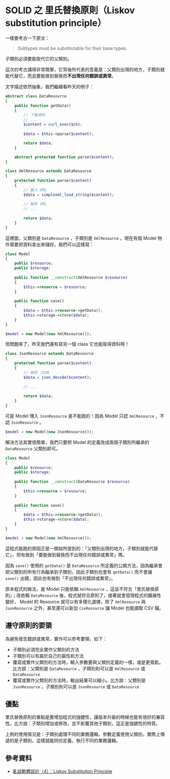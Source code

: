 # SOLID 之 里氏替換原則（Liskov substitution principle）

一樣要考古一下原文：

> Subtypes must be substitutable for their base types.

子類別必須要能取代它的父類別。

這次的考古講得非常簡單，它背後所代表的意義是：父類別出現的地方，子類別就能代替它，而且要能做到替換而**不出現任何錯誤或異常**。

文字描述依然抽象，我們繼續看昨天的例子：

```php
abstract class DataResource
{
    public function getData()
    {
        // 下載資料
        // ...
        $content = curl_exec($ch);
        
        $data = $this->parse($content);

        return $data;
    }
    
    abstract protected function parse($content); 
}

class XmlResource extends DataResource
{
    protected function parse($content)
    {
        // 載入 XML
        $data = simplexml_load_string($content);
        
        // 解析 XML
        // ...
        
        return $data;
    }
}
```

這裡面，父類別是 `DataResource` ，子類別是 `XmlResource` 。現在有個 Model 物件需要把資料拿出來儲存，我們可以這樣寫：

```php
class Model
{
    public $resource;
    public $storage;
    
    public function __construct(XmlResource $resource)
    {
        $this->resource = $resource;
    }
    
    public function save()
    {
        $data = $this->resource->getData();
        $this->storage->store($data);
    }
}

$model = new Model(new XmlResource());
```

但問題來了，昨天我們還有寫另一個 class 它也能取得資料呀！

```php
class JsonResource extends DataResource
{
    protected function parse($content)
    {
        // 解析 JSON
        $data = json_decode($content);
        
        // ...
        
        return $data;
    }
}
```

可是 Model 傳入 `JsonResource` 是不能跑的！因為 Model 只認 `XmlResource` ，不認 `JsonResource` 。

```php
$model = new Model(new JsonResource());
```

解決方法其實很簡單，我們只要把 Model 的定義改成兩個子類別所繼承的 `DataResource` 父類別即可。

```php
class Model
{
    public $resource;
    public $storage;
    
    public function __construct(DataResource $resource)
    {
        $this->resource = $resource;
    }
    
    public function save()
    {
        $data = $this->resource->getData();
        $this->storage->store($data);
    }
}

$model = new Model(new XmlResource());
```

這程式能跑的原因正是一開始所提到的：「父類別出現的地方，子類別就能代替它」，但有做到「要能做到替換而不出現任何錯誤或異常」嗎。

因為 `save()` 使用的 `getData()` 是 `DataResource` 所定義的公開方法，因為繼承會把父類別的所有行為繼承到子類別，因此子類別也會有 `getData()` 而不會讓 `save()` 出錯，因此也有做到「不出現任何錯誤或異常」。

原本程式的做法，是 Model 只能依賴 `XmlResource` ，這並不符合「里氏替換原則」；改依賴 `DataResource` 後，程式就符合原則了，接著就會發現程式的擴展性變好， Model 的 Resource 就可以有多樣化選擇，除了 `XmlResource` 與 `JsonResource` 之外，甚至還可以新加 `CsvResource` 讓 Model 也能讀取 CSV 檔。

## 遵守原則的要領

為避免發生錯誤或異常，實作可以參考要領，如下：

* 子類別必須完全實作父類別的方法
* 子類別可以有屬於自己的屬性和方法
* 覆寫或實作父類別的方法時，輸入參數要與父類別定義的一樣，或是更寬鬆。比方說：父類別是 `DataResource` ，子類別則可以是 `XmlResource` 或 `DataResource`
* 覆寫或實作父類別的方法時，輸出結果可以縮小。比方說：父類別是 `JsonResource` ，子類別則可以是 `JsonResource` 或 `DataResource`

## 優點

里氏替換原則的重點是要增加程式的強健性，讓版本升級的時候也能有很好的兼容性。比方說：子類別增加或修改，並不影響其他子類別，這正是強健性的特質。

上例的使用情況是：子類別處理不同的業務邏輯，參數定義使用父類別，實際上傳遞的是子類別，這樣就能同份定義，執行不同的業務邏輯。

## 參考資料

* [亂談軟體設計（4）：Liskov Substitution Principle](http://teddy-chen-tw.blogspot.tw/2012/01/4.html)
